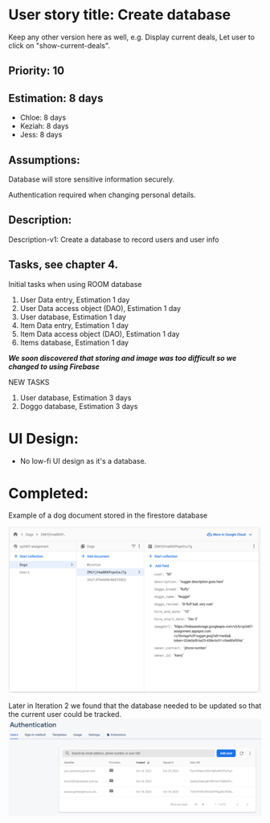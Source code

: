 
# User story title: Create database

Keep any other version here as well, e.g. Display current deals, Let user to click on "show-current-deals".

## Priority: 10 

## Estimation:  8 days

* Chloe: 8 days 
* Keziah: 8 days
* Jess: 8 days

## Assumptions:
Database will store sensitive information securely. 

Authentication required when changing personal details. 

## Description:
Description-v1: Create a database to record users and user info

## Tasks, see chapter 4.
Initial tasks when using ROOM database
1. User Data entry, Estimation 1 day
2. User Data access object (DAO), Estimation 1 day
3. User database, Estimation 1 day
4. Item Data entry, Estimation 1 day
5. Item Data access object (DAO), Estimation 1 day
6. Items database, Estimation 1 day

_**We soon discovered that storing and image was too difficult so we changed to using Firebase**_

NEW TASKS
1. User database, Estimation 3 days
2. Doggo database, Estimation 3 days


# UI Design:
* No low-fi UI design as it's a database.

# Completed:
Example of a dog document stored in the firestore database

![image](/images/database.png)

Later in Iteration 2 we found that the database needed to be updated so that the current user could be tracked. 
![image](/images/Firebase_Authentication_database.png)
